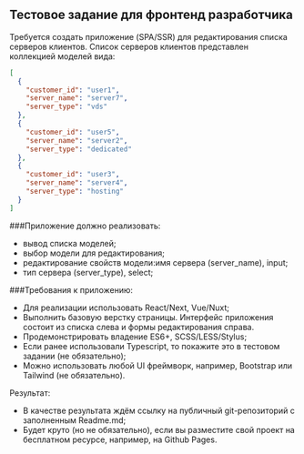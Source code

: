 ## Тестовое задание для фронтенд разработчика

Требуется создать приложение (SPA/SSR) для редактирования списка серверов клиентов. 
Список серверов клиентов представлен коллекцией моделей вида:

```json
[
  {
    "customer_id": "user1",
    "server_name": "server7",
    "server_type": "vds"
  },
  {
    "customer_id": "user5",
    "server_name": "server2",
    "server_type": "dedicated"
  },
  {
    "customer_id": "user3",
    "server_name": "server4",
    "server_type": "hosting"
  }
]
```

###Приложение должно реализовать:

* вывод списка моделей;
* выбор модели для редактирования;
* редактирование свойств модели:имя сервера (server_name), input;
* тип сервера (server_type), select;


###Требования к приложению:

* Для реализации использовать React/Next, Vue/Nuxt;
* Выполнить базовую верстку страницы. Интерфейс приложения состоит из списка слева и формы редактирования справа.
* Продемонстрировать владение ES6+, SCSS/LESS/Stylus;
* Если ранее использовали Typescript, то покажите это в тестовом задании (не обязательно);
* Можно использовать любой UI фреймворк, например, Bootstrap или Tailwind (не обязательно).


Результат:

* В качестве результата ждём ссылку на публичный git-репозиторий с заполненным Readme.md;
* Будет круто (но не обязательно), если вы разместите свой проект на бесплатном ресурсе, например, на Github Pages.
